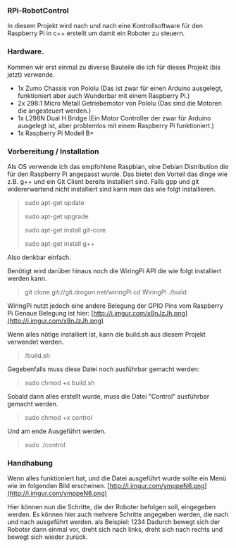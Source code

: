 ### RPi-RobotControl

In diesem Projekt wird nach und nach eine Kontrollsoftware für den Raspberry Pi in c++ erstellt um damit ein Roboter zu steuern.


### Hardware.

Kommen wir erst einmal zu diverse Bauteile die ich für dieses Projekt (bis jetzt) verwende.
 - 1x Zumo Chassis von Pololu (Das ist zwar für einen Arduino ausgelegt, funktioniert aber auch Wunderbar mit einem Raspberry Pi.)
 - 2x 298:1 Micro Metall Getriebemotor von Pololu (Das sind die Motoren die angesteuert werden.)
 - 1x L298N Dual H Bridge (Ein Motor Controller der zwar für Arduino ausgelegt ist, aber problemlos mit einem Raspberry Pi funktioniert.)
 - 1x Raspberry Pi Modell B+


### Vorbereitung / Installation

Als OS verwende ich das empfohlene Raspbian, eine Debian Distribution die für den Raspberry Pi angepasst wurde.
Das bietet den Vorteil das dinge wie z.B. g++ und ein Git Client bereits installiert sind. 
Falls gpp und git widererwartend nicht installiert sind kann man das wie folgt installieren.
> sudo apt-get update
> 
> sudo apt-get upgrade
> 
> sudo apt-get install git-core
> 
> sudo apt-get install g++

Also denkbar einfach. 

Benötigt wird darüber hinaus noch die WiringPi API die wie folgt installiert werden kann.
> git clone git://git.drogon.net/wiringPi
> cd WiringPi
> ./build

WiringPi nutzt jedoch eine andere Belegung der GPIO Pins vom Raspberry Pi
Genaue Belegung ist hier: [http://i.imgur.com/x8nJzJh.png](http://i.imgur.com/x8nJzJh.png)

Wenn alles nötige installiert ist, kann die build.sh aus diesem Projekt verwendet werden. 
> /build.sh

Gegebenfalls muss diese Datei noch ausführbar gemacht werden:
> sudo chmod +x build.sh

Sobald dann alles erstellt wurde, muss die Datei "Control" ausführbar gemacht werden.
> sudo chmod +x control

Und am ende Ausgeführt werden.
> sudo ./control

### Handhabung

Wenn alles funktioniert hat, und die Datei ausgeführt wurde sollte ein Menü wie im folgenden Bild erscheinen.
[http://i.imgur.com/ymppeN6.png](http://i.imgur.com/ymppeN6.png)

Hier können nun die Schritte, die der Roboter befolgen soll, eingegeben werden. Es können hier auch mehrere Schritte angegeben werden, die nach und nach ausgeführt werden.
als Beispiel: 1234
Dadurch bewegt sich der Roboter dann einmal vor, dreht sich nach links, dreht sich nach rechts und bewegt sich wieder zurück.
